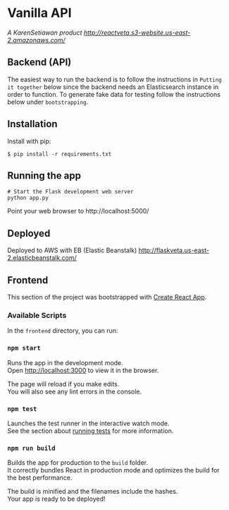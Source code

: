 # Vanilla API
*A KarenSetiawan product*
*http://reactveta.s3-website.us-east-2.amazonaws.com/*

## Backend (API)

The easiest way to run the backend is to follow the instructions in `Putting it together` below since the backend needs an Elasticsearch instance in order to function. To generate fake data for testing follow the instructions below under `bootstrapping`.

## Installation

Install with pip:

```
$ pip install -r requirements.txt
```
## Running the app

    # Start the Flask development web server
    python app.py 

Point your web browser to http://localhost:5000/

## Deployed

Deployed to AWS with EB (Elastic Beanstalk) 
http://flaskveta.us-east-2.elasticbeanstalk.com/

## Frontend

This section of the project was bootstrapped with [Create React App](https://github.com/facebook/create-react-app).

### Available Scripts

In the `frontend` directory, you can run:

### `npm start`

Runs the app in the development mode.<br />
Open [http://localhost:3000](http://localhost:3000) to view it in the browser.

The page will reload if you make edits.<br />
You will also see any lint errors in the console.

### `npm test`

Launches the test runner in the interactive watch mode.<br />
See the section about [running tests](https://facebook.github.io/create-react-app/docs/running-tests) for more information.

### `npm run build`

Builds the app for production to the `build` folder.<br />
It correctly bundles React in production mode and optimizes the build for the best performance.

The build is minified and the filenames include the hashes.<br />
Your app is ready to be deployed!


